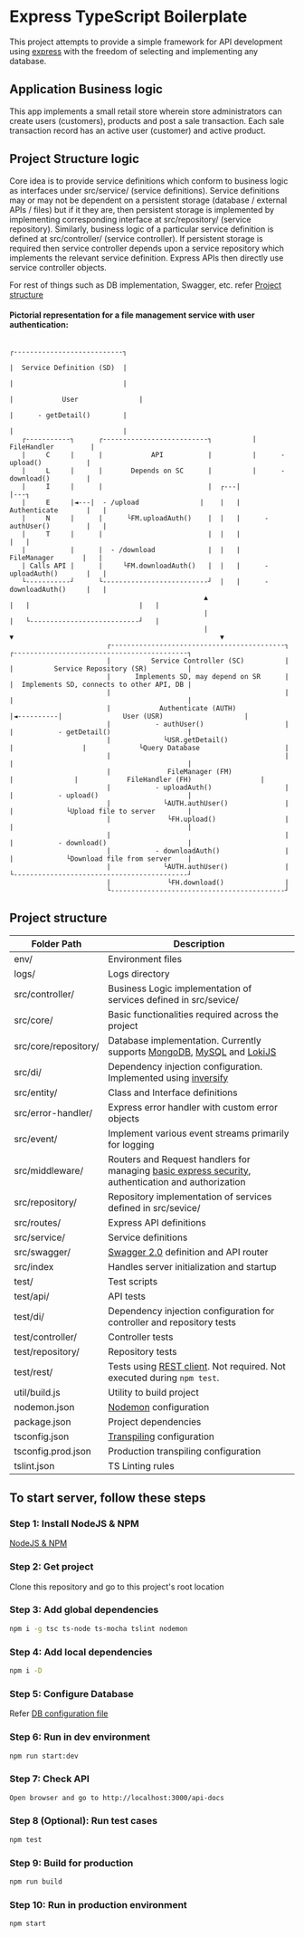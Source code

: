 # Express TypeScript Boilerplate

This project attempts to provide a simple framework for API development using [express](https://github.com/expressjs/express) with the freedom of selecting and implementing any database.

## Application Business logic

This app implements a small retail store wherein store administrators can create users (customers), products and post a sale transaction. Each sale transaction record has an active user (customer) and active product.

## Project Structure logic

Core idea is to provide service definitions which conform to business logic as interfaces under src/service/ (service definitions). Service definitions may or may not be dependent on a persistent storage (database / external APIs / files) but if it they are, then persistent storage is implemented by implementing corresponding interface at src/repository/ (service repository). Similarly, business logic of a particular service definition is defined at src/controller/ (service controller). If persistent storage is required then service controller depends upon a service repository which implements the relevant service definition. Express APIs then directly use service controller objects.

For rest of things such as DB implementation, Swagger, etc. refer [Project structure](https://github.com/akash-kansara/express-typescript-boilerplate#project-structure)

#### Pictorial representation for a file management service with user authentication:
```
															                        ┌---------------------------┐
															                        |  Service Definition (SD)  |
															                        |                           |
															                        |            User 			    |
															                        |      - getDetail()        |
															                        |                           |
   ┌-----------┐	  ┌--------------------------┐			|         FileHandler 		  |
   |     C     |	  |            API           |			|      - upload()           |
   |     L     |	  |       Depends on SC	     |			|      - download()         |
   |     I     |	  |                          |	┌---|                           |---┐
   |     E     |◄---|  - /upload               |	|  	|        Authenticate       |   |
   |     N     |	  |      └FM.uploadAuth()    |	|  	|      - authUser()         |   |
   |     T     |	  |                          |	|  	|                           |   |
   |           |	  |  - /download             |	|  	|         FileManager       |   |
   | Calls API |	  |     └FM.downloadAuth()   |	|  	|      - uploadAuth()       |   |
   └-----------┘	  └--------------------------┘	|  	|      - downloadAuth()     |   |
							                	▲					        |  	|                           |   |
								                |					        |  	└---------------------------┘   |
								                |					        ▼  									                ▼
						┌-------------------------------------------┐			      ┌-------------------------------------------┐
						|          Service Controller (SC)          |			      |          Service Repository (SR)          |
						|      Implements SD, may depend on SR      |			      |  Implements SD, connects to other API, DB |
						|                                           |			      |                                           |
						|            Authenticate (AUTH)     		    |◄----------|               User (USR)     		          |
						|           - authUser()                    |			      |           - getDetail()                   |
						|             └USR.getDetail() 		 	        |			      |             └Query Database 		 	        |
						|                                           |			      |                                           |
						|              FileManager (FM)		          |			      |            FileHandler (FH)		            |
						|           - uploadAuth()                  |			      |           - upload()                      |
						|             └AUTH.authUser()              |			      |             └Upload file to server        |
						|              └FH.upload()                 |			      |                                           |
						|                                           |			      |           - download()                    |
						|           - downloadAuth()                |			      |             └Download file from server    |
						|             └AUTH.authUser()              |			      └-------------------------------------------┘
						|              └FH.download()               |
						└-------------------------------------------┘
```

## Project structure
| Folder Path | Description |
| ------------- | ------------- |
| env/ | Environment files |
| logs/ | Logs directory |
| src/controller/ | Business Logic implementation of services defined in src/sevice/ |
| src/core/ | Basic functionalities required across the project |
| src/core/repository/ | Database implementation. Currently supports [MongoDB](https://www.mongodb.com/), [MySQL](https://www.mysql.com/) and [LokiJS](https://github.com/techfort/LokiJS) |
| src/di/ | Dependency injection configuration. Implemented using [inversify](https://www.npmjs.com/package/inversify) |
| src/entity/ | Class and Interface definitions |
| src/error-handler/ | Express error handler with custom error objects |
| src/event/ | Implement various event streams primarily for logging |
| src/middleware/ | Routers and Request handlers for managing [basic express security](https://expressjs.com/en/advanced/best-practice-security.html), authentication and authorization |
| src/repository/ | Repository implementation of services defined in src/sevice/ |
| src/routes/ | Express API definitions |
| src/service/ | Service definitions |
| src/swagger/ | [Swagger 2.0](https://swagger.io/docs/specification/2-0/basic-structure/) definition and API router |
| src/index | Handles server initialization and startup |
| test/ | Test scripts |
| test/api/ | API tests |
| test/di/ | Dependency injection configuration for controller and repository tests |
| test/controller/ | Controller tests |
| test/repository/ | Repository tests |
| test/rest/ | Tests using [REST client](https://marketplace.visualstudio.com/items?itemName=humao.rest-client). Not required. Not executed during `npm test`. |
| util/build.js | Utility to build project |
| nodemon.json | [Nodemon](https://github.com/remy/nodemon) configuration |
| package.json | Project dependencies |
| tsconfig.json | [Transpiling](https://www.typescriptlang.org/docs/handbook/tsconfig-json.html) configuration |
| tsconfig.prod.json | Production transpiling configuration |
| tslint.json | TS Linting rules |


## To start server, follow these steps

### Step 1: Install NodeJS & NPM

[NodeJS & NPM](https://nodejs.org/en/download/)

### Step 2: Get project
Clone this repository and go to this project's root location

### Step 3: Add global dependencies

```bash
npm i -g tsc ts-node ts-mocha tslint nodemon
```

### Step 4: Add local dependencies

```bash
npm i -D
```

### Step 5: Configure Database

Refer [DB configuration file](DB.md)

### Step 6: Run in dev environment

```bash
npm run start:dev
```

### Step 7: Check API

```bash
Open browser and go to http://localhost:3000/api-docs
```

### Step 8 (Optional): Run test cases

```bash
npm test
```

### Step 9: Build for production

```bash
npm run build
```

### Step 10: Run in production environment

```bash
npm start
```